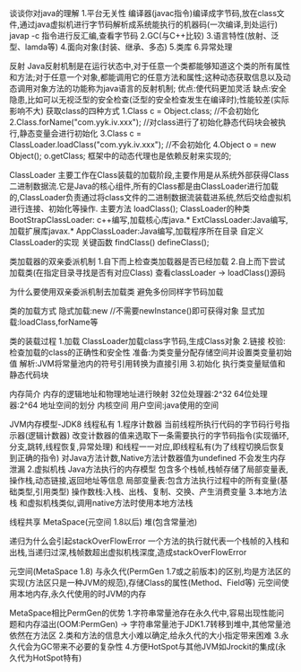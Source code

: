 谈谈你对java的理解
1.平台无关性
  编译器(javac指令)编译成字节码,放在class文件,通过java虚拟机进行字节码解析成系统能执行的机器码(一次编译,到处运行)
  javap -c 指令进行反汇编,查看字节码
2.GC(与C++比较)
3.语言特性(放射、泛型、lamda等)
4.面向对象(封装、继承、多态)
5.类库
6.异常处理

反射
Java反射机制是在运行状态中,对于任意一个类都能够知道这个类的所有属性和方法;对于任意一个对象,都能调用它的任意方法和属性;这种动态获取信息以及动态调用对象方法的功能称为java语言的反射机制;
优点:使代码更加灵活
缺点:安全隐患,比如可以无视泛型的安全检查(泛型的安全检查发生在编译时);性能较差(实际影响不大)
获取class的四种方式
1.Class c = Object.class; //不会初始化
2.Class.forName("com.yyk.iv.xxx"); //对class进行了初始化静态代码块会被执行,静态变量会进行初始化
3.Class c = ClassLoader.loadClass("com.yyk.iv.xxx"); //不会初始化
4.Object o = new Object();
  o.getClass;
框架中的动态代理也是依赖反射来实现的;

ClassLoader
主要工作在Class装载的加载阶段,主要作用是从系统外部获得Class二进制数据流.它是Java的核心组件,所有的Class都是由ClassLoader进行加载的,ClassLoader负责通过将class文件的二进制数据流装载进系统,然后交给虚拟机进行连接、初始化等操作.
主要方法 loadClass();
ClassLoader的种类
BootStrapClassLoader: c++编写,加载核心库java.*
ExtClassLoader:Java编写,加载扩展库javax.*
AppClassLoader:Java编写,加载程序所在目录
自定义ClassLoader的实现
关键函数 findClass()  defineClass();

类加载器的双亲委派机制
1.自下而上检查类加载器是否已经加载
2.自上而下尝试加载类(在指定目录寻找是否有对应Class)
查看classLoader -> loadClass()源码

为什么要使用双亲委派机制去加载类
避免多份同样字节码加载

类的加载方式
隐式加载:new  //不需要newInstance()即可获得对象
显式加载:loadClass,forName等

类的装载过程
1.加载 ClassLoader加载class字节码,生成Class对象
2.链接 校验:检查加载的class的正确性和安全性 准备:为类变量分配存储空间并设置类变量初始值 解析:JVM将常量池内的符号引用转换为直接引用
3.初始化 执行类变量赋值和静态代码块

内存简介
内存的逻辑地址和物理地址进行映射
32位处理器:2^32
64位处理器:2^64
地址空间的划分
内核空间
用户空间:java使用的空间

JVM内存模型-JDK8
线程私有
1.程序计数器
  当前线程所执行代码的字节码行号指示器(逻辑计数器)
  改变计数器的值来选取下一条需要执行的字节码指令(实现循环,分支,跳转,线程恢复,异常处理)
  和线程一一对应,即线程私有(为了线程切换后恢复到正确的指令)
  对Java方法计数,Native方法计数器值为undefined
  不会发生内存泄漏
2.虚拟机栈
  Java方法执行的内存模型
  包含多个栈帧,栈帧存储了局部变量表,操作栈,动态链接,返回地址等信息
    局部变量表:包含方法执行过程中的所有变量(基础类型,引用类型)
    操作数栈:入栈、出栈、复制、交换、产生消费变量
3.本地方法栈
  和虚拟机栈类似,调用native方法时使用本地方法栈

线程共享
MetaSpace(元空间 1.8以后)
堆(包含常量池)

递归为什么会引起stackOverFlowError
一个方法的执行就代表一个栈帧的入栈和出栈,当递归过深,栈帧数超出虚拟机栈深度,造成stackOverFlowError

元空间(MetaSpace 1.8) 与永久代(PermGen 1.7或之前版本)的区别,均是方法区的实现(方法区只是一种JVM的规范),存储Class的属性(Method、Field等)
  元空间使用本地内存,永久代使用的时JVM的内存
  
MetaSpace相比PermGen的优势
1.字符串常量池存在永久代中,容易出现性能问题和内存溢出(OOM:PermGen) -> 字符串常量池于JDK1.7转移到堆中,其他常量池依然在方法区
2.类和方法的信息大小难以确定,给永久代的大小指定带来困难
3.永久代会为GC带来不必要的复杂性
4.方便HotSpot与其他JVM如Jrockit的集成(永久代为HotSpot特有)

